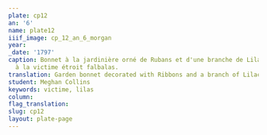 ```yaml
---
plate: cp12
an: '6'
name: plate12
iiif_image: cp_12_an_6_morgan
year: 
_date: '1797'
caption: Bonnet à la jardinière orné de Rubans et d'une branche de Lilas. Ceinture
  à la victime étroit falbalas.
translation: Garden bonnet decorated with Ribbons and a branch of Lilac. Narrow victim's belt. 
student: Meghan Collins
keywords: victime, lilas
column: 
flag_translation: 
slug: cp12
layout: plate-page
---
```

